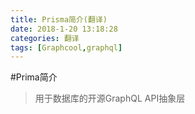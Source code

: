 ```yaml
---
title: Prisma简介(翻译)
date: 2018-1-20 13:18:28
categories: 翻译
tags: [Graphcool,graphql]
---
```

#Prima简介
>用于数据库的开源GraphQL API抽象层